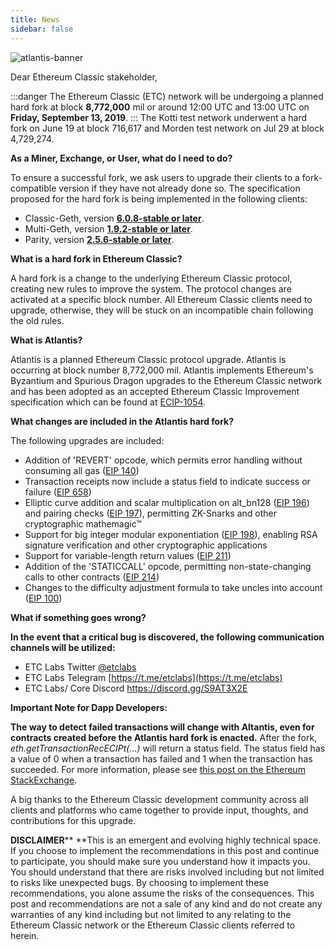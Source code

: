 ```yaml
---
title: News
sidebar: false
---
```


![atlantis-banner](https://cdn-images-1.medium.com/max/730/1*1RxLzOy3Tb_5dZcpSFCJRA.jpeg)

Dear Ethereum Classic stakeholder,

:::danger
The Ethereum Classic (ETC) network will be undergoing a planned hard fork at block  **8,772,000**  mil or around 12:00 UTC and 13:00 UTC on  **Friday, September 13, 2019**.
:::
The Kotti test network underwent a hard fork on June 19 at block 716,617 and Morden test network on Jul 29 at block 4,729,274.

**As a Miner, Exchange, or User, what do I need to do?**

To ensure a successful fork, we ask users to upgrade their clients to a fork-compatible version if they have not already done so. The specification proposed for the hard fork is being implemented in the following clients:

- Classic-Geth, version [**6.0.8-stable  or later**](https://github.com/etclabscore/go-ethereum/releases).
- Multi-Geth, version [**1.9.2-stable or later**](https://github.com/etclabscore/multi-geth/releases).
- Parity, version [**2.5.6-stable or later**](https://github.com/paritytech/parity-ethereum/releases).

**What is a hard fork in Ethereum Classic?**

A hard fork is a change to the underlying Ethereum Classic protocol, creating new rules to improve the system. The protocol changes are activated at a specific block number. All Ethereum Classic clients need to upgrade, otherwise, they will be stuck on an incompatible chain following the old rules.

**What is Atlantis?**

Atlantis is a planned Ethereum Classic protocol upgrade. Atlantis is occurring at block number 8,772,000 mil. Atlantis implements Ethereum&#39;s Byzantium and Spurious Dragon upgrades to the Ethereum Classic network and has been adopted as an accepted Ethereum Classic Improvement specification which can be found at [ECIP-1054](https://github.com/etclabscore/ECIPs/blob/master/ECIPs/ecip-1054.md).

**What changes are included in the Atlantis hard fork?**

The following upgrades are included:

- Addition of &#39;REVERT&#39; opcode, which permits error handling without consuming all gas ([EIP 140](https://github.com/ethereum/EIPs/pull/206))
- Transaction receipts now include a status field to indicate success or failure ([EIP 658](https://github.com/ethereum/EIPs/pull/658))
- Elliptic curve addition and scalar multiplication on alt\_bn128 ([EIP 196](https://github.com/ethereum/EIPs/pull/213)) and pairing checks ([EIP 197](https://github.com/ethereum/EIPs/pull/212)), permitting ZK-Snarks and other cryptographic mathemagic™
- Support for big integer modular exponentiation ([EIP 198](https://github.com/ethereum/EIPs/pull/198)), enabling RSA signature verification and other cryptographic applications
- Support for variable-length return values ([EIP 211](https://github.com/ethereum/EIPs/pull/211))
- Addition of the &#39;STATICCALL&#39; opcode, permitting non-state-changing calls to other contracts ([EIP 214](https://github.com/ethereum/EIPs/pull/214))
- Changes to the difficulty adjustment formula to take uncles into account ([EIP 100](https://github.com/ethereum/EIPs/issues/100))

**What if something goes wrong?**

**In the event that a critical bug is discovered, the following communication channels will be utilized:**

- ETC Labs Twitter [@etclabs](https://twitter.com/@etclabs)
- ETC Labs Telegram [https://t.me/etclabs](https://t.me/etclabs)
- ETC Labs/ Core Discord [https://discord.gg/S9AT3X2E
](https://discord.gg/S9AT3X2)

**Important Note for Dapp Developers:**

**The way to detect failed transactions will change with Altantis, even for contracts created before the Atlantis hard fork is enacted.**  After the fork, _eth.getTransactionRecECIPt(…)_ will return a status field. The status field has a value of 0 when a transaction has failed and 1 when the transaction has succeeded. For more information, please see [this post on the Ethereum StackExchange](https://ethereum.stackexchange.com/questions/28077/how-do-i-detect-a-failed-transaction-after-the-byzantium-fork-as-the-revert-opco/28078?stw=2#28078).

A big thanks to the Ethereum Classic development community across all clients and platforms who came together to provide input, thoughts, and contributions for this upgrade.

**DISCLAIMER****  **This is an emergent and evolving highly technical space. If you choose to implement the recommendations in this post and continue to participate, you should make sure you understand how it impacts you. You should understand that there are risks involved including but not limited to risks like unexpected bugs. By choosing to implement these recommendations, you alone assume the risks of the consequences. This post and recommendations are not a sale of any kind and do not create any warranties of any kind including but not limited to any relating to the Ethereum Classic network or the Ethereum Classic clients referred to herein.